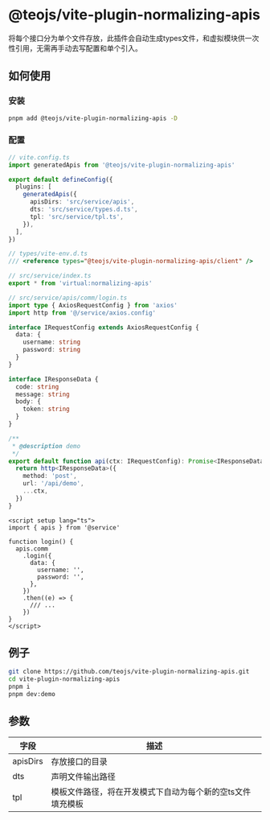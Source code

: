 # @teojs/vite-plugin-normalizing-apis

将每个接口分为单个文件存放，此插件会自动生成types文件，和虚拟模块供一次性引用，无需再手动去写配置和单个引入。

## 如何使用

### 安装

```bash
pnpm add @teojs/vite-plugin-normalizing-apis -D
```

### 配置
```ts
// vite.config.ts
import generatedApis from '@teojs/vite-plugin-normalizing-apis'

export default defineConfig({
  plugins: [
    generatedApis({
      apisDirs: 'src/service/apis',
      dts: 'src/service/types.d.ts',
      tpl: 'src/service/tpl.ts',
    }),
  ],
})
```

```ts
// types/vite-env.d.ts
/// <reference types="@teojs/vite-plugin-normalizing-apis/client" />
```

```ts
// src/service/index.ts
export * from 'virtual:normalizing-apis'
```

```ts
// src/service/apis/comm/login.ts
import type { AxiosRequestConfig } from 'axios'
import http from '@/service/axios.config'

interface IRequestConfig extends AxiosRequestConfig {
  data: {
    username: string
    password: string
  }
}

interface IResponseData {
  code: string
  message: string
  body: {
    token: string
  }
}

/**
 * @description demo
 */
export default function api(ctx: IRequestConfig): Promise<IResponseData> {
  return http<IResponseData>({
    method: 'post',
    url: '/api/demo',
    ...ctx,
  })
}
```

```vue
<script setup lang="ts">
import { apis } from '@service'

function login() {
  apis.comm
    .login({
      data: {
        username: '',
        password: '',
      },
    })
    .then((e) => {
      /// ...
    })
}
</script>
```

## 例子

```bash
git clone https://github.com/teojs/vite-plugin-normalizing-apis.git
cd vite-plugin-normalizing-apis
pnpm i
pnpm dev:demo
```

## 参数

| 字段            | 描述 |
| --------------- | ---------------- |
| apisDirs          | 存放接口的目录     |
| dts            |  声明文件输出路径       |
| tpl    |  模板文件路径，将在开发模式下自动为每个新的空ts文件填充模板    |
